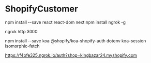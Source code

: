 # ShopifyCustomer

npm install --save react react-dom next
npm install ngrok -g

ngrok http 3000

npm install --save koa @shopify/koa-shopify-auth dotenv koa-session isomorphic-fetch

https://f4bfe325.ngrok.io/auth?shop=kingbazar24.myshopify.com